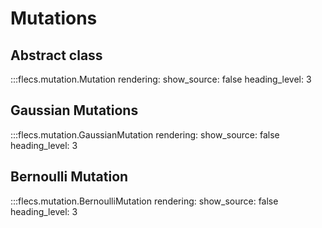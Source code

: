 # Mutations

## Abstract class

:::flecs.mutation.Mutation
    rendering:
      show_source: false
      heading_level: 3

## Gaussian Mutations

:::flecs.mutation.GaussianMutation
    rendering:
      show_source: false
      heading_level: 3

## Bernoulli Mutation

:::flecs.mutation.BernoulliMutation
    rendering:
      show_source: false
      heading_level: 3
